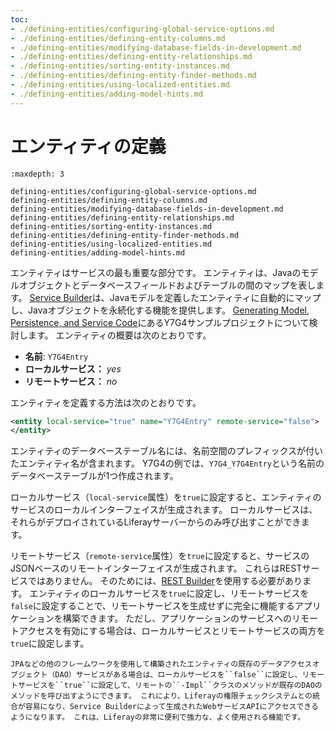 ```yaml
---
toc:
- ./defining-entities/configuring-global-service-options.md
- ./defining-entities/defining-entity-columns.md
- ./defining-entities/modifying-database-fields-in-development.md
- ./defining-entities/defining-entity-relationships.md
- ./defining-entities/sorting-entity-instances.md
- ./defining-entities/defining-entity-finder-methods.md
- ./defining-entities/using-localized-entities.md
- ./defining-entities/adding-model-hints.md
---
```


# エンティティの定義

```{toctree}
:maxdepth: 3

defining-entities/configuring-global-service-options.md
defining-entities/defining-entity-columns.md
defining-entities/modifying-database-fields-in-development.md
defining-entities/defining-entity-relationships.md
defining-entities/sorting-entity-instances.md
defining-entities/defining-entity-finder-methods.md
defining-entities/using-localized-entities.md
defining-entities/adding-model-hints.md
```

エンティティはサービスの最も重要な部分です。 エンティティは、Javaのモデルオブジェクトとデータベースフィールドおよびテーブルの間のマップを表します。 [Service Builder](../service-builder.md)は、Javaモデルを定義したエンティティに自動的にマップし、Javaオブジェクトを永続化する機能を提供します。 [Generating Model, Persistence, and Service Code](./service-builder-basics/generating-model-persistence-and-service-code.md)にあるY7G4サンプルプロジェクトについて検討します。 エンティティの概要は次のとおりです。

* **名前**: `Y7G4Entry`
* **ローカルサービス：** *yes*
* **リモートサービス：** *no*

エンティティを定義する方法は次のとおりです。

```xml
<entity local-service="true" name="Y7G4Entry" remote-service="false">
</entity>
```

エンティティのデータベーステーブル名には、名前空間のプレフィックスが付いたエンティティ名が含まれます。 Y7G4の例では、`Y7G4_Y7G4Entry`という名前のデータベーステーブルが1つ作成されます。

ローカルサービス（`local-service`属性）を`true`に設定すると、エンティティのサービスのローカルインターフェイスが生成されます。 ローカルサービスは、それらがデプロイされているLiferayサーバーからのみ呼び出すことができます。

リモートサービス（`remote-service`属性）を`true`に設定すると、サービスのJSONベースのリモートインターフェイスが生成されます。 これらはRESTサービスではありません。 そのためには、[REST Builder](../../../headless-delivery/apis-with-rest-builder/producing-and-implementing-apis-with-rest-builder.md)を使用する必要があります。 エンティティのローカルサービスを`true`に設定し、リモートサービスを`false`に設定することで、リモートサービスを生成せずに完全に機能するアプリケーションを構築できます。 ただし、アプリケーションのサービスへのリモートアクセスを有効にする場合は、ローカルサービスとリモートサービスの両方を`true`に設定します。

```{tip}
JPAなどの他のフレームワークを使用して構築されたエンティティの既存のデータアクセスオブジェクト（DAO）サービスがある場合は、ローカルサービスを``false``に設定し、リモートサービスを``true``に設定して、リモートの``-Impl``クラスのメソッドが既存のDAOのメソッドを呼び出すようにできます。 これにより、Liferayの権限チェックシステムとの統合が容易になり、Service Builderによって生成されたWebサービスAPIにアクセスできるようになります。 これは、Liferayの非常に便利で強力な、よく使用される機能です。
```
